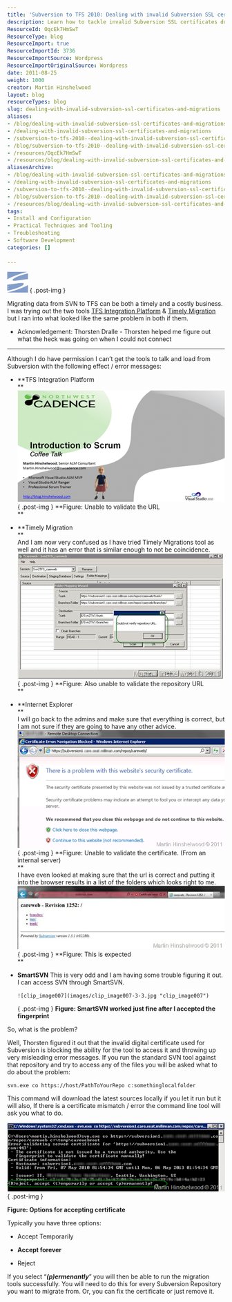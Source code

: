 ```yaml
---
title: 'Subversion to TFS 2010: Dealing with invalid Subversion SSL certificates and migrations'
description: Learn how to tackle invalid Subversion SSL certificates during your migration to TFS 2010. Overcome common errors and streamline your version control process!
ResourceId: OqcEk7HmSwT
ResourceType: blog
ResourceImport: true
ResourceImportId: 3736
ResourceImportSource: Wordpress
ResourceImportOriginalSource: Wordpress
date: 2011-08-25
weight: 1000
creator: Martin Hinshelwood
layout: blog
resourceTypes: blog
slug: dealing-with-invalid-subversion-ssl-certificates-and-migrations
aliases:
- /blog/dealing-with-invalid-subversion-ssl-certificates-and-migrations
- /dealing-with-invalid-subversion-ssl-certificates-and-migrations
- /subversion-to-tfs-2010--dealing-with-invalid-subversion-ssl-certificates-and-migrations
- /blog/subversion-to-tfs-2010--dealing-with-invalid-subversion-ssl-certificates-and-migrations
- /resources/OqcEk7HmSwT
- /resources/blog/dealing-with-invalid-subversion-ssl-certificates-and-migrations
aliasesArchive:
- /blog/dealing-with-invalid-subversion-ssl-certificates-and-migrations
- /dealing-with-invalid-subversion-ssl-certificates-and-migrations
- /subversion-to-tfs-2010--dealing-with-invalid-subversion-ssl-certificates-and-migrations
- /blog/subversion-to-tfs-2010--dealing-with-invalid-subversion-ssl-certificates-and-migrations
- /resources/blog/dealing-with-invalid-subversion-ssl-certificates-and-migrations
tags:
- Install and Configuration
- Practical Techniques and Tooling
- Troubleshooting
- Software Development
categories: []

---
```

![subversion](images/subversion-7-7.png "subversion")
{ .post-img }

Migrating data from SVN to TFS can be both a timely and a costly business. I was trying out the two tools [TFS Integration Platform](http://tfsintegration.codeplex.com/) & [Timely Migration](http://www.timelymigration.com/) but I ran into what looked like the same problem in both if them.

- Acknowledgement: Thorsten Dralle - Thorsten helped me figure out what the heck was going on when I could not connect

---

Although I do have permission I can’t get the tools to talk and load from Subversion with the following effect / error messages:

- **TFS Integration Platform  
   **  
   ![image](images/image1-4-4.png "image")  
  { .post-img }
  **Figure: Unable to validate the URL  
   **
- **Timely Migration  
   **  
   And I am now very confused as I have tried Timely Migrations tool as well and it has an error that is similar enough to not be coincidence.
  ![clip_image004](images/clip_image004-1-1.jpg "clip_image004")
  { .post-img }
  **Figure: Also unable to validate the repository URL  
   **
- **Internet Explorer  
   **  
   I will go back to the admins and make sure that everything is correct, but I am not sure if they are going to have any other advice.  
   ![image](images/image3-6-6.png "image")  
  { .post-img }
  **Figure: Unable to validate the certificate. (From an internal server)  
   **  
   I have even looked at making sure that the url is correct and putting it into the browser results in a list of the folders which looks right to me.
  ![clip_image006](images/clip_image006-2-2.jpg "clip_image006")
  { .post-img }
  **Figure: This is expected  
   **
- **SmartSVN**
  This is very odd and I am having some trouble figuring it out. I can access SVN through SmartSVN.

      ![clip_image007](images/clip_image007-3-3.jpg "clip_image007")

  { .post-img }
  **Figure: SmartSVN worked just fine after I accepted the fingerprint**

So, what is the problem?

Well, Thorsten figured it out that the invalid digital certificate used for Subversion is blocking the ability for the tool to access it and throwing up very misleading error messages. If you run the standard SVN tool against that repository and try to access any of the files you will be asked what to do about the problem:

```
svn.exe co https://host/PathToYourRepo c:somethinglocalfolder
```

This command will download the latest sources locally if you let it run but it will also, If there is a certificate mismatch / error the command line tool will ask you what to do.

![image](images/image2-5-5.png "image")
{ .post-img }

**Figure: Options for accepting certificate**

Typically you have three options:

- Accept Temporarily

- **Accept forever**

- Reject

If you select “**_(p)ermenantly_**” you will then be able to run the migration tools successfully. You will need to do this for every Subversion Repository you want to migrate from. Or, you can fix the certificate or just remove it.
